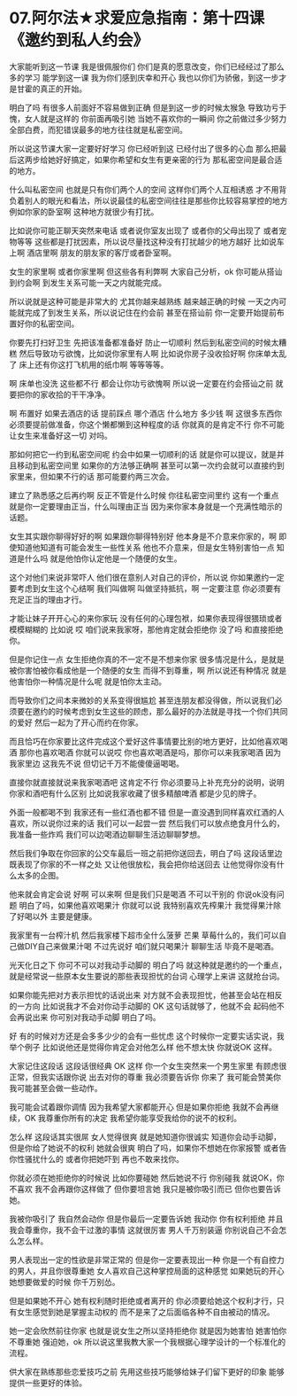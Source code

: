 # 07.阿尔法★求爱应急指南：第十四课《邀约到私人约会》

大家能听到这一节课 我是很佩服你们 你们是真的愿意改变，你们已经经过了那么多的学习 能学到这一课 我为你们感到庆幸和开心 我也以你们为骄傲，到这一步才是甘霍的真正的开始。

明白了吗 有很多人前面好不容易做到正确 但是到这一步的时候太猴急 导致功亏于愧，女人就是这样的 你前面再吸引她 当她不喜欢你的一瞬间 你之前做过多少努力全部白费，而犯错误最多的地方往往就是私密空间。

所以说这节课大家一定要好好学习 你已经听到这 已经付出了很多的心血 那么把最后这两步给她好好搞定，如果你希望和女生有更亲密的行为 那私密空间是最合适的地方。

什么叫私密空间 也就是只有你们两个人的空间 这样你们两个人互相诱惑 才不用背负着别人的眼光和看法，所以说最佳的私密空间往往是那些你比较容易掌控的地方 例如你家的卧室啊 这种地方就很少有打扰。

比如说你可能正聊天突然来电话 或者说你室友出现了 或者你的父母出现了 或者宠物等等 这些都是打扰因素，所以说尽量找这种没有打扰越少的地方越好 比如说车上啊 酒店里啊 朋友的朋友家的客厅或者卧室啊。

女生的家里啊 或者你家里啊 但这些各有利弊啊 大家自己分析，ok 你可能从搭讪到约会啊 到发生关系可能一天之内就能完成。

所以说就是这种可能是非常大的 尤其你越来越熟练 越来越正确的时候 一天之内可能就完成了到发生关系，所以说记住在约会前 甚至在搭讪前 你一定要开始提前布置好你的私密空间。

你要先打扫好卫生 先把该准备都准备好 防止一切顺利 然后到私密空间的时候太糟糕 然后导致功亏欲愧，比如说你家里有人啊 比如说你房子没收拾好啊 你床单太乱了 床上还有你这打飞机用的纸巾啊 等等等等。

啊 床单也没洗 这些都不行 都会让你功亏欲愧啊 所以说一定要在约会搭讪之前 就要把你的家收拾的干干净净。

啊 布置好 如果去酒店的话 提前踩点 哪个酒店 什么地方 多少钱 啊 这很多东西你必须要提前做准备，你这个懒都懒到这种程度的话 你就真的是肯定不行 你不可能让女生来准备好这一切 对吗。

那如何把它一约到私密空间呢 约会中如果一切顺利的话 就是你可以提议，就是并且移动到私密空间里 如果你的方法够正确啊 甚至可以第一次约会就可以直接约到家里来，但如果不行的话 那可能要约两三次会。

建立了熟悉感之后再约啊 反正不管是什么时候 你往私密空间里约 这有一个重点 就是你一定要理由正当，什么叫理由正当 因为来你家本身就是一个充满性暗示的话题。

女生其实跟你聊得好好的啊 如果跟你聊得特别好 他本身是不介意来你家的，啊 即使知道他知道有可能会发生一些性关系 他也不介意来，但是女生特别害怕一点 知道是什么吗 就是他怕你认定他是一个随便的女生。

这个对他们来说非常吓人 他们很在意别人对自己的评价，所以说 你如果邀约一定要考虑到女生这个心结啊 我们叫做啊 叫做坚持抵抗，啊 一定要注意 你必须要有充足正当的理由才行。

才能让妹子开开心心的来你家玩 没有任何的心理包袱，如果你表现得很猥琐或者模模糊糊的 比如说 哎 咱们说来我家呀，那他肯定就会拒绝你 没了吗 和直接拒绝你。

但是你记住一点 女生拒绝你真的不一定不是不想来你家 很多情况是什么，是就是被你害怕被你看成他是一个随便的女生 而得不到尊重，啊 所以说还有种情况 就是他害怕你一种情况是什么呢 就是怕你太主动。

而导致你们之间本来微妙的关系变得很尴尬 甚至连朋友都没得做，所以说我们必须要在邀约的时候考虑到女生这些的顾虑，那么最好的办法就是寻找一个你们共同的爱好 然后一起为了开心而约在你家。

而且恰巧在你家要比这件完成这个爱好这件事情要比别的地方更好，比如他喜欢喝酒 那你也喜欢喝酒 你就可以说哎 你也喜欢喝酒是吗，那你可以来我家喝酒 因为我家里边 这我先不说 但切记千万不能傻傻逼喝喝。

直接你就直接就说来我家喝酒吧 这肯定不行 你必须要马上补充充分的说明，说明你家和酒吧有什么区别 比如说我家收藏了很多精酿啤酒 都是少见的牌子。

外面一般都喝不到 我家还有一些红酒也都不错 但是一直没遇到同样喜欢红酒的人喜欢，所以说你过来的话 我们可以一起尝一尝 然后我们可以放点绝食月什么的，我准备一些炸鸡 我们可以边喝酒边聊聊生活边聊聊梦想。

然后我们争取在你回家的公交车最后一班之前把你送回去，明白了吗 这段话里边既表现了你家的不一样之处 又让他很放松，我会把你给送回去 让他觉得你没有什么太多的企图。

他来就会肯定会说 好啊 可以来啊 但是我们只是喝酒 不可以干别的 你说ok没有问题 明白了吗，如果他喜欢喝果汁 你就可以说 我特别喜欢先榨果汁 我觉得果汁除了好喝以外 主要是健康。

我家里有一台榨汁机 然后我家楼下超市全什么菠萝 芒果 草莓什么的，我们可以自己做DIY自己来做果汁喝 不过先说好 咱们就只喝果汁 聊聊生活 毕竟不是喝酒。

光天化日之下 你可不可以对我动手动脚的 明白了吗 就这种就是邀约的一个重点，就是经常说一些原本女生要说的那些表现担忧的台词 心理学上来讲 这就抢台词。

如果你能先把对方表示担忧的话说出来 对方就不会表现担忧，他甚至会站在相反的一方向 比如说我才不会对你动手动脚的 OK 这句话就够了，他就不会 起码他不会再说出来 你可别对我动手动脚 明白了吗。

好 有的时候对方还是会多多少少的会有一些忧虑 这个时候你一定要实话实说，我举个例子 比如说他还是觉得你肯定会对他怎么样 他不想太快 你就说OK 这样。

大家记住这段话 这段话很经典 OK 这样 你一个女生突然来一个男生家里 有顾虑很正常，但我实话跟你说 出去对你的尊重 我必须要告诉你 你来了 我可能会赞美你 我可能甚至会做一些动作。

我可能会试着跟你调情 因为我希望大家都能开心 但是如果你拒绝 我就不会再继续，OK 我尊重你所有的决定 我希望你能享受我给你的说不的权利。

怎么样 这段话其实很屌 女人觉得很爽 就是她知道你很诚实 知道你会动手动脚，但是你给了她说不的权利 她就会很爽 明白了吗，如果你不想她在你家报警 或者告你性骚扰什么的 或者你把她吓到 再也不敢来找你。

你就必须在她拒绝你的时候说 比如你要碰她 然后她说不行 你别碰我 就说OK，你不喜欢 我不会再跟你这样做了 但你要坦言她 我只是被你吸引而已 但你也要告诉她。

我被你吸引了 我自然会动你 但是你最后一定要告诉她 我动你 你有权利拒绝 并且我会尊重你，我不会干过激的事情 这就很厉害 男人千万别装逼 你别说自己不会怎么怎么样。

男人表现出一定的性欲是非常正常的 但是你一定要表现出一种 你是一个有自控力的男人，并且你很尊重她 女人喜欢自己这种掌控局面的这种感觉 如果她玩的开心 她想要做爱的时候 你千万别怂。

但是如果她不开心 她有权利随时拒绝或者离开的 你必须要给她这个权利才行，只有女生感觉到她是掌握主动权的 而不是来了之后面临各种不自由被动的情况。

她一定会欣然前往你家 也就是说女生之所以坚持拒绝你 就是因为她害怕 她害怕你不尊重她 强迫她，ok 所以说这里我教大家一个我根据心理学设计的一个标准化的流程。

供大家在熟练那些恋爱技巧之前 先用这些技巧能够给妹子们留下更好的印象 能够提供一些更好的体验。
